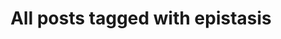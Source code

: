 ---
layout: tag
title: "All posts tagged with epistasis"
permalink: /weblog/tags/epistasis/
taxonomy: epistasis
---